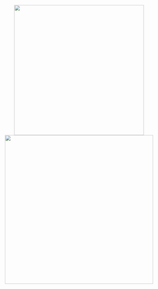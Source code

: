 <!-- statistics by https://github.com/anuraghazra/github-readme-stats -->
<p align="center">
  <img src="https://github-readme-stats.vercel.app/api?username=TranKimTin&show_icons=true&show=reviews,discussions_started,discussions_answered,prs_merged&rank_icon=percentile" width="420" />
  <img src="https://github-readme-stats.vercel.app/api/top-langs/?username=TranKimTin&layout=compact&card_height=200" width="480" />
</p>
